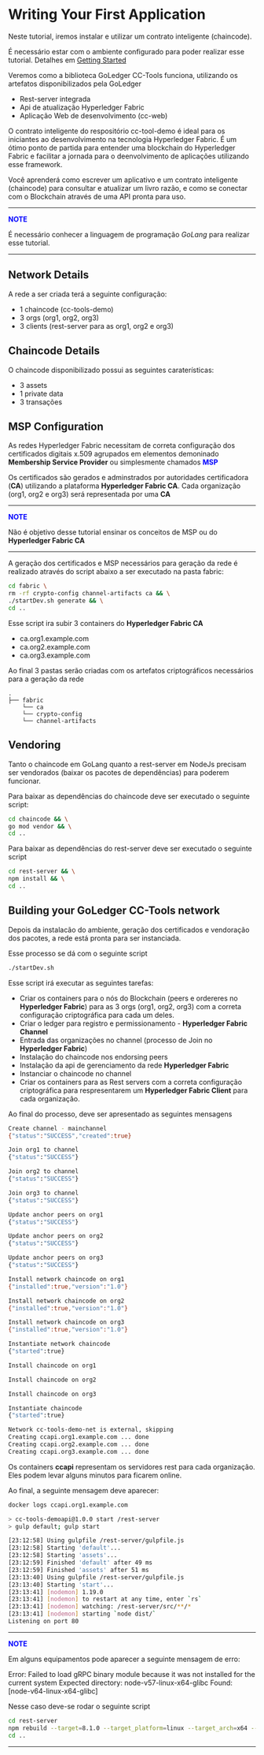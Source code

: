 # Writing Your First Application

Neste tutorial, iremos instalar e utilizar um contrato inteligente (chaincode).

É necessário estar com o ambiente configurado para poder realizar esse tutorial. Detalhes em [Getting Started](get%20Started)

Veremos como a biblioteca GoLedger CC-Tools funciona, utilizando os artefatos disponibilizados pela GoLedger

- Rest-server integrada
- Api de atualização Hyperledger Fabric
- Aplicação Web de desenvolvimento (cc-web)

O contrato inteligente do respositório cc-tool-demo é ideal para os iniciantes ao desenvolvimento na tecnologia Hyperledger Fabric. É um ótimo ponto de partida para entender uma blockchain do Hyperledger Fabric e facilitar a jornada para o deenvolvimento de aplicações utilizando esse framework. 

Você aprenderá como escrever um aplicativo e um contrato inteligente (chaincode) para consultar e atualizar um livro razão, e como se conectar com o Blockchain através de uma API pronta para uso.

---
**<span style="color:blue">NOTE</span>**

É necessário conhecer a linguagem de programação *GoLang* para realizar esse tutorial.

---

## Network Details

A rede a ser criada terá a seguinte configuração:

- 1 chaincode (cc-tools-demo)
- 3 orgs (org1, org2, org3)
- 3 clients (rest-server para as org1, org2 e org3)

## Chaincode Details

O chaincode disponibilizado possui as seguintes caraterísticas:

- 3 assets
- 1 private data
- 3 transações

## MSP Configuration

As redes Hyperledger Fabric necessitam de correta configuração dos certificados digitais x.509 agrupados em elementos demoninado **Membership Service Provider** ou simplesmente chamados **<span style="color:blue">MSP</span>**

Os certificados são gerados e adminstrados por autoridades certificadora (**CA**) utilizando a plataforma **Hyperledger Fabric CA**. Cada organização (org1, org2 e org3) será representada por uma **CA**

---

**<span style="color:blue">NOTE</span>**

Não é objetivo desse tutorial ensinar os conceitos de MSP ou do **Hyperledger Fabric CA**

---

A geração dos certificados e MSP necessários para geração da rede é realizado através do script abaixo a ser executado na pasta fabric:

```sh
cd fabric \
rm -rf crypto-config channel-artifacts ca && \
./startDev.sh generate && \
cd ..
```

Esse script ira subir 3 containers do **Hyperledger Fabric CA**
- ca.org1.example.com
- ca.org2.example.com
- ca.org3.example.com

Ao final 3 pastas serão criadas com os artefatos criptográficos necessários para a geração da rede

```
.
├── fabric
    └── ca    
    └── crypto-config
    └── channel-artifacts
```

## Vendoring

Tanto o chaincode em GoLang quanto a rest-server em NodeJs precisam ser vendorados (baixar os pacotes de dependências) para poderem funcionar.

Para baixar as dependências do chaincode deve ser executado o seguinte script:

```sh
cd chaincode && \
go mod vendor && \
cd ..
```

Para baixar as dependências do rest-server deve ser executado o seguinte script

```sh
cd rest-server && \
npm install && \
cd ..
```

## Building your GoLedger CC-Tools network

Depois da instalacão do ambiente, geração dos certificados e vendoração dos pacotes, a rede está pronta para ser instanciada.

Esse processo se dá com o seguinte script

```sh
./startDev.sh
```

Esse script irá executar as seguintes tarefas:

- Criar os containers para o nós do Blockchain (peers e ordereres no **Hyperledger Fabric**) para as 3 orgs (org1, org2, org3) com a correta configuração criptográfica para cada um deles.
- Criar o ledger para registro e permissionamento - **Hyperledger Fabric Channel**
- Entrada das organizações no channel (processo de Join no **Hyperledger Fabric**)
- Instalação do chaincode nos endorsing peers
- Instalação da api de gerenciamento da rede **Hyperledger Fabric**
- Instanciar o chaincode no channel
- Criar os containers para as Rest servers com a correta configuração criptográfica para respresentarem um **Hyperledger Fabric Client** para cada organização.

Ao final do processo, deve ser apresentado as seguintes mensagens

```sh
Create channel - mainchannel
{"status":"SUCCESS","created":true}

Join org1 to channel
{"status":"SUCCESS"}

Join org2 to channel
{"status":"SUCCESS"}

Join org3 to channel
{"status":"SUCCESS"}

Update anchor peers on org1
{"status":"SUCCESS"}

Update anchor peers on org2
{"status":"SUCCESS"}

Update anchor peers on org3
{"status":"SUCCESS"}

Install network chaincode on org1
{"installed":true,"version":"1.0"}

Install network chaincode on org2
{"installed":true,"version":"1.0"}

Install network chaincode on org3
{"installed":true,"version":"1.0"}

Instantiate network chaincode
{"started":true}

Install chaincode on org1

Install chaincode on org2

Install chaincode on org3

Instantiate chaincode
{"started":true}

Network cc-tools-demo-net is external, skipping
Creating ccapi.org1.example.com ... done
Creating ccapi.org2.example.com ... done
Creating ccapi.org3.example.com ... done
```

Os containers **ccapi** representam os servidores rest para cada organização. Eles podem levar alguns minutos para ficarem online.

Ao final, a seguinte mensagem deve aparecer:

```sh
docker logs ccapi.org1.example.com 

> cc-tools-demoapi@1.0.0 start /rest-server
> gulp default; gulp start

[23:12:58] Using gulpfile /rest-server/gulpfile.js
[23:12:58] Starting 'default'...
[23:12:58] Starting 'assets'...
[23:12:59] Finished 'default' after 49 ms
[23:12:59] Finished 'assets' after 51 ms
[23:13:40] Using gulpfile /rest-server/gulpfile.js
[23:13:40] Starting 'start'...
[23:13:41] [nodemon] 1.19.0
[23:13:41] [nodemon] to restart at any time, enter `rs`
[23:13:41] [nodemon] watching: /rest-server/src/**/*
[23:13:41] [nodemon] starting `node dist/`
Listening on port 80
```
---

**<span style="color:blue">NOTE</span>**

Em alguns equipamentos pode aparecer a seguinte mensagem de erro:

Error: Failed to load gRPC binary module because it was not installed for the current system
Expected directory: node-v57-linux-x64-glibc
Found: [node-v64-linux-x64-glibc]

Nesse caso deve-se rodar o seguinte script

```sh
cd rest-server
npm rebuild --target=8.1.0 --target_platform=linux --target_arch=x64 --target_libc=glibc --update-binary
cd ..
```

---
